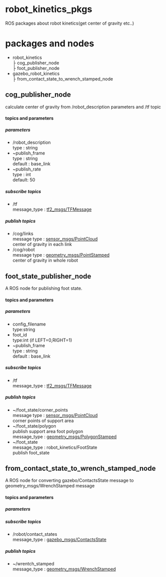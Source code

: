 # robot_kinetics_pkgs
ROS packages about robot kinetics(get center of gravity etc..)

# packages and nodes
- robot_kinetics  
├ cog_publisher_node  
├ foot_publisher_node  
- gazebo_robot_kinetics  
├ from_contact_state_to_wrench_stamped_node    
## cog_publisher_node  
calculate center of gravity from /robot_description parameters and /tf topic  

#### topics and parameters  

##### parameters  
- /robot_description  
type : string     
- ~publish_frame  
type : string  
default : base_link   
- ~publish_rate  
type : int  
default: 50  

##### subscribe topics  
- /tf  
message_type :
[tf2_msgs/TFMessage](http://docs.ros.org/jade/api/tf2_msgs/html/msg/TFMessage.html)  

##### publish topics  
- /cog/links  
message type : [sensor_msgs/PointCloud](http://docs.ros.org/api/sensor_msgs/html/msg/PointCloud.html)  
center of gravity in each link
- /cog/robot  
message type :
[geometry_msgs/PointStamped](http://docs.ros.org/jade/api/geometry_msgs/html/msg/PointStamped.html)  
center of gravity in whole robot  

## foot_state_publisher_node  
A ROS node for publishing foot state.  

#### topics and parameters  
##### parameters  
- config_filename  
type:string  
- foot_id  
type:int (if LEFT=0,RIGHT=1)  
- ~publish_frame  
type : string  
default : base_link   

##### subscribe topics  
- /tf  
message_type :
[tf2_msgs/TFMessage](http://docs.ros.org/jade/api/tf2_msgs/html/msg/TFMessage.html)  

##### publish topics  
- ~/foot_state/corner_points  
message type : [sensor_msgs/PointCloud](http://docs.ros.org/api/sensor_msgs/html/msg/PointCloud.html)  
corner points of support area   
- ~/foot_state/polygon  
publish support area foot polygon    
message_type : [geometry_msgs/PolygonStamped](http://docs.ros.org/api/geometry_msgs/html/msg/PolygonStamped.html)  
- ~/foot_state  
message_type : robot_kinetics/FootState  
publish foot_state

## from_contact_state_to_wrench_stamped_node  
A ROS node for converting gazebo/ContactsState message to geometry_msgs/WrenchStamped message  
#### topics and parameters  

##### parameters  
##### subscribe topics  
-  /robot/contact_states  
message_type : [gazebo_msgs/ContactsState](http://docs.ros.org/jade/api/gazebo_msgs/html/msg/ContactsState.html)
##### publish topics  
- ~/wrentch_stamped  
message_type : [geometry_msgs/WrenchStamped](http://docs.ros.org/jade/api/geometry_msgs/html/msg/WrenchStamped.html)  
